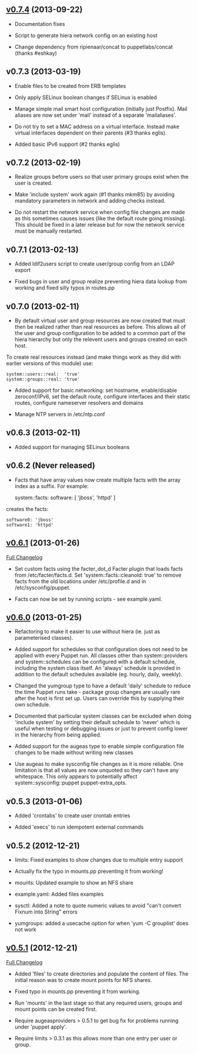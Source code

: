 ## [v0.7.4](https://github.com/voxpupuli/puppet-system/tree/v0.7.4) (2013-09-22)

* Documentation fixes

* Script to generate hiera network config on an existing host

* Change dependency from ripienaar/concat to puppetlabs/concat (thanks #eshkay)

## v0.7.3 (2013-03-19)

* Enable files to be created from ERB templates

* Only apply SELinux boolean changes if SELinux is enabled

* Manage simple mail smart host configuration (initially just Postfix).  Mail
aliases are now set under 'mail' instead of a separate 'mailaliases'.

* Do not try to set a MAC address on a virtual interface. Instead make virtual
interfaces dependent on their parents (#3 thanks eglis).

* Added basic IPv6 support (#2 thanks eglis)

## v0.7.2 (2013-02-19)

* Realize groups before users so that user primary groups exist when the user
is created.

* Make 'include system' work again (#1 thanks mkm85) by avoiding mandatory
parameters in network and adding checks instead.

* Do not restart the network service when config file changes are made as this
sometimes causes issues (like the default route going missing).  This should
be fixed in a later release but for now the network service must be manually
restarted.

## v0.7.1 (2013-02-13)

* Added ldif2users script to create user/group config from an LDAP export

* Fixed bugs in user and group realize preventing hiera data lookup from
working and fixed silly typos in routes.pp

## v0.7.0 (2013-02-11)

* By default virtual user and group resources are now created that must then
be realized rather than real resources as before.  This allows all of the user
and group configuration to be added to a common part of the hiera hierarchy
but only the relevent users and groups created on each host.

To create real resources instead (and make things work as they did with
earlier versions of this module) use:

    system::users::real:  'true'
    system::groups::real: 'true'

* Added support for basic networking: set hostname, enable/disable
zeroconf/IPv6, set the default route, configure interfaces and their static
routes, configure nameserver resolvers and domains

* Manage NTP servers in /etc/ntp.conf

## v0.6.3 (2013-02-11)

* Added support for managing SELinux booleans

## v0.6.2 (Never released)

* Facts that have array values now create multiple facts with the array index
as a suffix.  For example:

    system::facts:
      software: [ 'jboss', 'httpd' ]

creates the facts:

    software0: 'jboss'
    software1: 'httpd'

## [v0.6.1](https://github.com/voxpupuli/puppet-system/tree/v0.6.1) (2013-01-26)
[Full Changelog](https://github.com/voxpupuli/puppet-system/compare/v0.6.0...v0.6.1)

* Set custom facts using the facter_dot_d Facter plugin that loads facts from
/etc/facter/facts.d.  Set 'system::facts::cleanold: true' to remove facts from
the old locations under /etc/profile.d and in /etc/sysconfig/puppet.

* Facts can now be set by running scripts - see example.yaml.

## [v0.6.0](https://github.com/voxpupuli/puppet-system/tree/v0.6.0) (2013-01-25)

* Refactoring to make it easier to use without hiera (ie. just as
parameterised classes).

* Added support for schedules so that configuration does not need to be
applied with every Puppet run.  All classes other than system::providers and
system::schedules can be configured with a default schedule, including the
system class itself.  An 'always' schedule is provided in addition to the
default schedules available (eg. hourly, daily, weekly).

* Changed the yumgroup type to have a default 'daily' schedule to reduce the
time Puppet runs take - package group changes are usually rare after the host
is first set up.  Users can override this by supplying their own schedule.

* Documented that particular system classes can be excluded when doing
'include system' by setting their default schedule to 'never' which is useful
when testing or debugging issues or just to prevent config lower in the
hierarchy from being applied.

* Added support for the augeas type to enable simple configuration file
changes to be made without writing new classes

* Use augeas to make sysconfig file changes as it is more reliable.  One
limitation is that all values are now unquoted so they can't have any
whitespace. This only appears to potentially affect system::sysconfig::puppet
puppet-extra_opts.

## v0.5.3 (2013-01-06)

* Added 'crontabs' to create user crontab entries

* Added 'execs' to run idempotent external commands

## v0.5.2 (2012-12-21)

* limits: Fixed examples to show changes due to multiple entry support

* Actually fix the typo in mounts.pp preventing it from working!

* mounts: Updated example to show an NFS share

* example.yaml: Added files examples

* sysctl: Added a note to quote numeric values to avoid "can't convert Fixnum
into String" errors

* yumgroups: added a usecache option for when 'yum -C grouplist' does not work

## [v0.5.1](https://github.com/voxpupuli/puppet-system/tree/v0.5.1) (2012-12-21)
[Full Changelog](https://github.com/voxpupuli/puppet-system/compare/v0.5.0...v0.5.1)

* Added 'files' to create directories and populate the content of files.  The
initial reason was to create mount points for NFS shares.

* Fixed typo in mounts.pp preventing it from working.

* Run 'mounts' in the last stage so that any required users, groups and mount
points can be created first.

* Require augeasproviders > 0.5.1 to get bug fix for problems running under
'puppet apply'.

* Require limits > 0.3.1 as this allows more than one entry per user or group.
